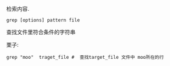 检索内容.

```
grep [options] pattern file
```

查找文件里符合条件的字符串

栗子:

```shell
grep "moo"  traget_file #  查找target_file 文件中 moo所在的行
```





